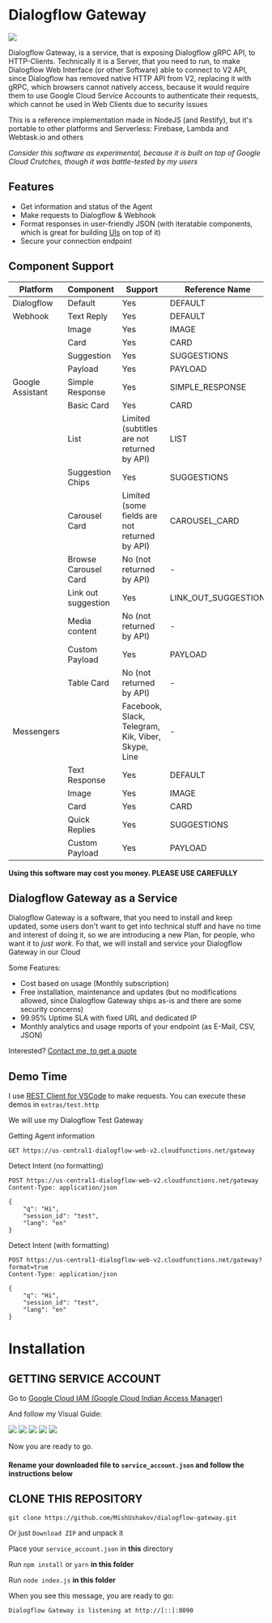 # Dialogflow Gateway

![](https://i.imgur.com/cX6VGnJ.png)

Dialogflow Gateway, is a service, that is exposing Dialogflow gRPC API, to HTTP-Clients. Technically it is a Server, that you need to run, to make Dialogflow Web Interface (or other Software) able to connect to V2 API, since Dialogflow has removed native HTTP API from V2, replacing it with gRPC, which browsers cannot natively access, because it would require them to use Google Cloud Service Accounts to authenticate their requests, which cannot be used in Web Clients due to security issues

This is a reference implementation made in NodeJS (and Restify), but it's portable to other platforms and Serverless: Firebase, Lambda and Webtask.io and others

*Consider this software as experimental, because it is built on top of Google Cloud Crutches, though it was battle-tested by my users*

## Features

- Get information and status of the Agent
- Make requests to Dialogflow & Webhook
- Format responses in user-friendly JSON (with iteratable components, which is great for building [UIs](https://github.com/MishUshakov/dialogflow-web-v2) on top of it)
- Secure your connection endpoint

## Component Support

| Platform         | Component            | Support                                       | Reference Name      |
|------------------|----------------------|-----------------------------------------------|---------------------|
| Dialogflow       | Default              | Yes                                           | DEFAULT             |
| Webhook          | Text Reply           | Yes                                           | DEFAULT             |
|                  | Image                | Yes                                           | IMAGE               |
|                  | Card                 | Yes                                           | CARD                |
|                  | Suggestion           | Yes                                           | SUGGESTIONS         |
|                  | Payload              | Yes                                           | PAYLOAD             |
| Google Assistant | Simple Response      | Yes                                           | SIMPLE_RESPONSE     |
|                  | Basic Card           | Yes                                           | CARD                |
|                  | List                 | Limited (subtitles are not returned by API)   | LIST                |
|                  | Suggestion Chips     | Yes                                           | SUGGESTIONS         |
|                  | Carousel Card        | Limited (some fields are not returned by API) | CAROUSEL_CARD       |
|                  | Browse Carousel Card | No (not returned by API)                      | -                   |   
|                  | Link out suggestion  | Yes                                           | LINK_OUT_SUGGESTION |
|                  | Media content        | No (not returned by API)                      | -                   |
|                  | Custom Payload       | Yes                                           | PAYLOAD             |
|                  | Table Card           | No (not returned by API)                      | -                   |
| Messengers       |                      | Facebook, Slack, Telegram, Kik, Viber, Skype, Line | -                   |
|                  | Text Response        | Yes                                           | DEFAULT             |
|                  | Image                | Yes                                           | IMAGE               |
|                  | Card                 | Yes                                           | CARD                |
|                  | Quick Replies        | Yes                                           | SUGGESTIONS         |
|                  | Custom Payload       | Yes                                           | PAYLOAD             |

**Using this software may cost you money. PLEASE USE CAREFULLY**

## Dialogflow Gateway as a Service

Dialogflow Gateway is a software, that you need to install and keep updated, some users don't want to get into technical stuff and have no time and interest of doing it, so we are introducing a new Plan, for people, who want it to *just work*. Fo that, we will install and service your Dialogflow Gateway in our Cloud

Some Features:

- Cost based on usage (Monthly subscription)
- Free installation, maintenance and updates (but no modifications allowed, since Dialogflow Gateway ships as-is and there are some security concerns)
- 99.95% Uptime SLA with fixed URL and dedicated IP
- Monthly analytics and usage reports of your endpoint (as E-Mail, CSV, JSON)

Interested? [Contact me, to get a quote](https://i.ushakov.co/#/contact)

## Demo Time

I use [REST Client for VSCode](https://marketplace.visualstudio.com/items?itemName=humao.rest-client) to make requests. You can execute these demos in `extras/test.http`

We will use my Dialogflow Test Gateway

Getting Agent information

```http
GET https://us-central1-dialogflow-web-v2.cloudfunctions.net/gateway
```

Detect Intent (no formatting)

```http
POST https://us-central1-dialogflow-web-v2.cloudfunctions.net/gateway
Content-Type: application/json

{
    "q": "Hi",
    "session_id": "test",
    "lang": "en"
}
```

Detect Intent (with formatting)

```http
POST https://us-central1-dialogflow-web-v2.cloudfunctions.net/gateway?format=true
Content-Type: application/json

{
    "q": "Hi",
    "session_id": "test",
    "lang": "en"
}
```

# Installation

## GETTING SERVICE ACCOUNT

Go to [Google Cloud IAM (Google Cloud Indian Access Manager)](https://console.cloud.google.com/iam-admin/serviceaccounts/create)

And follow my Visual Guide:

![](https://i.imgur.com/h727zeB.png)
![](https://i.imgur.com/oKcNN3e.png)
![](https://i.imgur.com/uOmOanP.png)
![](https://i.imgur.com/lyYWgWP.png)
![](https://i.imgur.com/KQBYWuf.png)

Now you are ready to go. 

#### Rename your downloaded file to `service_account.json` and follow the instructions below

## CLONE THIS REPOSITORY

```
git clone https://github.com/MishUshakov/dialogflow-gateway.git
```

Or just `Download ZIP` and unpack it

Place your `service_account.json` in **this** directory

Run `npm install` or `yarn` **in this folder**

Run `node index.js` **in this folder**

When you see this message, you are ready to go: 

```
Dialogflow Gateway is listening at http://[::]:8090
```